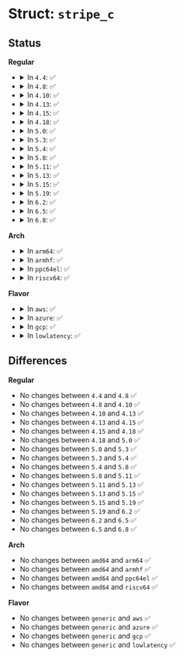 # Struct: <code>stripe_c</code>

## Status
<b>Regular</b>
<ul>
<li>
<details>
<summary>In <code>4.4</code>: ✅</summary>

```c
struct stripe_c {
    uint32_t stripes;
    int stripes_shift;
    sector_t stripe_width;
    uint32_t chunk_size;
    int chunk_size_shift;
    struct dm_target *ti;
    struct work_struct trigger_event;
    struct stripe stripe[0];
};
```
</details>
</li>
<li>
<details>
<summary>In <code>4.8</code>: ✅</summary>

```c
struct stripe_c {
    uint32_t stripes;
    int stripes_shift;
    sector_t stripe_width;
    uint32_t chunk_size;
    int chunk_size_shift;
    struct dm_target *ti;
    struct work_struct trigger_event;
    struct stripe stripe[0];
};
```
</details>
</li>
<li>
<details>
<summary>In <code>4.10</code>: ✅</summary>

```c
struct stripe_c {
    uint32_t stripes;
    int stripes_shift;
    sector_t stripe_width;
    uint32_t chunk_size;
    int chunk_size_shift;
    struct dm_target *ti;
    struct work_struct trigger_event;
    struct stripe stripe[0];
};
```
</details>
</li>
<li>
<details>
<summary>In <code>4.13</code>: ✅</summary>

```c
struct stripe_c {
    uint32_t stripes;
    int stripes_shift;
    sector_t stripe_width;
    uint32_t chunk_size;
    int chunk_size_shift;
    struct dm_target *ti;
    struct work_struct trigger_event;
    struct stripe stripe[0];
};
```
</details>
</li>
<li>
<details>
<summary>In <code>4.15</code>: ✅</summary>

```c
struct stripe_c {
    uint32_t stripes;
    int stripes_shift;
    sector_t stripe_width;
    uint32_t chunk_size;
    int chunk_size_shift;
    struct dm_target *ti;
    struct work_struct trigger_event;
    struct stripe stripe[0];
};
```
</details>
</li>
<li>
<details>
<summary>In <code>4.18</code>: ✅</summary>

```c
struct stripe_c {
    uint32_t stripes;
    int stripes_shift;
    sector_t stripe_width;
    uint32_t chunk_size;
    int chunk_size_shift;
    struct dm_target *ti;
    struct work_struct trigger_event;
    struct stripe stripe[0];
};
```
</details>
</li>
<li>
<details>
<summary>In <code>5.0</code>: ✅</summary>

```c
struct stripe_c {
    uint32_t stripes;
    int stripes_shift;
    sector_t stripe_width;
    uint32_t chunk_size;
    int chunk_size_shift;
    struct dm_target *ti;
    struct work_struct trigger_event;
    struct stripe stripe[0];
};
```
</details>
</li>
<li>
<details>
<summary>In <code>5.3</code>: ✅</summary>

```c
struct stripe_c {
    uint32_t stripes;
    int stripes_shift;
    sector_t stripe_width;
    uint32_t chunk_size;
    int chunk_size_shift;
    struct dm_target *ti;
    struct work_struct trigger_event;
    struct stripe stripe[0];
};
```
</details>
</li>
<li>
<details>
<summary>In <code>5.4</code>: ✅</summary>

```c
struct stripe_c {
    uint32_t stripes;
    int stripes_shift;
    sector_t stripe_width;
    uint32_t chunk_size;
    int chunk_size_shift;
    struct dm_target *ti;
    struct work_struct trigger_event;
    struct stripe stripe[0];
};
```
</details>
</li>
<li>
<details>
<summary>In <code>5.8</code>: ✅</summary>

```c
struct stripe_c {
    uint32_t stripes;
    int stripes_shift;
    sector_t stripe_width;
    uint32_t chunk_size;
    int chunk_size_shift;
    struct dm_target *ti;
    struct work_struct trigger_event;
    struct stripe stripe[0];
};
```
</details>
</li>
<li>
<details>
<summary>In <code>5.11</code>: ✅</summary>

```c
struct stripe_c {
    uint32_t stripes;
    int stripes_shift;
    sector_t stripe_width;
    uint32_t chunk_size;
    int chunk_size_shift;
    struct dm_target *ti;
    struct work_struct trigger_event;
    struct stripe stripe[0];
};
```
</details>
</li>
<li>
<details>
<summary>In <code>5.13</code>: ✅</summary>

```c
struct stripe_c {
    uint32_t stripes;
    int stripes_shift;
    sector_t stripe_width;
    uint32_t chunk_size;
    int chunk_size_shift;
    struct dm_target *ti;
    struct work_struct trigger_event;
    struct stripe stripe[0];
};
```
</details>
</li>
<li>
<details>
<summary>In <code>5.15</code>: ✅</summary>

```c
struct stripe_c {
    uint32_t stripes;
    int stripes_shift;
    sector_t stripe_width;
    uint32_t chunk_size;
    int chunk_size_shift;
    struct dm_target *ti;
    struct work_struct trigger_event;
    struct stripe stripe[0];
};
```
</details>
</li>
<li>
<details>
<summary>In <code>5.19</code>: ✅</summary>

```c
struct stripe_c {
    uint32_t stripes;
    int stripes_shift;
    sector_t stripe_width;
    uint32_t chunk_size;
    int chunk_size_shift;
    struct dm_target *ti;
    struct work_struct trigger_event;
    struct stripe stripe[0];
};
```
</details>
</li>
<li>
<details>
<summary>In <code>6.2</code>: ✅</summary>

```c
struct stripe_c {
    uint32_t stripes;
    int stripes_shift;
    sector_t stripe_width;
    uint32_t chunk_size;
    int chunk_size_shift;
    struct dm_target *ti;
    struct work_struct trigger_event;
    struct stripe stripe[0];
};
```
</details>
</li>
<li>
<details>
<summary>In <code>6.5</code>: ✅</summary>

```c
struct stripe_c {
    uint32_t stripes;
    int stripes_shift;
    sector_t stripe_width;
    uint32_t chunk_size;
    int chunk_size_shift;
    struct dm_target *ti;
    struct work_struct trigger_event;
    struct stripe stripe[0];
};
```
</details>
</li>
<li>
<details>
<summary>In <code>6.8</code>: ✅</summary>

```c
struct stripe_c {
    uint32_t stripes;
    int stripes_shift;
    sector_t stripe_width;
    uint32_t chunk_size;
    int chunk_size_shift;
    struct dm_target *ti;
    struct work_struct trigger_event;
    struct stripe stripe[0];
};
```
</details>
</li>
</ul>
<b>Arch</b>
<ul>
<li>
<details>
<summary>In <code>arm64</code>: ✅</summary>

```c
struct stripe_c {
    uint32_t stripes;
    int stripes_shift;
    sector_t stripe_width;
    uint32_t chunk_size;
    int chunk_size_shift;
    struct dm_target *ti;
    struct work_struct trigger_event;
    struct stripe stripe[0];
};
```
</details>
</li>
<li>
<details>
<summary>In <code>armhf</code>: ✅</summary>

```c
struct stripe_c {
    uint32_t stripes;
    int stripes_shift;
    sector_t stripe_width;
    uint32_t chunk_size;
    int chunk_size_shift;
    struct dm_target *ti;
    struct work_struct trigger_event;
    struct stripe stripe[0];
};
```
</details>
</li>
<li>
<details>
<summary>In <code>ppc64el</code>: ✅</summary>

```c
struct stripe_c {
    uint32_t stripes;
    int stripes_shift;
    sector_t stripe_width;
    uint32_t chunk_size;
    int chunk_size_shift;
    struct dm_target *ti;
    struct work_struct trigger_event;
    struct stripe stripe[0];
};
```
</details>
</li>
<li>
<details>
<summary>In <code>riscv64</code>: ✅</summary>

```c
struct stripe_c {
    uint32_t stripes;
    int stripes_shift;
    sector_t stripe_width;
    uint32_t chunk_size;
    int chunk_size_shift;
    struct dm_target *ti;
    struct work_struct trigger_event;
    struct stripe stripe[0];
};
```
</details>
</li>
</ul>
<b>Flavor</b>
<ul>
<li>
<details>
<summary>In <code>aws</code>: ✅</summary>

```c
struct stripe_c {
    uint32_t stripes;
    int stripes_shift;
    sector_t stripe_width;
    uint32_t chunk_size;
    int chunk_size_shift;
    struct dm_target *ti;
    struct work_struct trigger_event;
    struct stripe stripe[0];
};
```
</details>
</li>
<li>
<details>
<summary>In <code>azure</code>: ✅</summary>

```c
struct stripe_c {
    uint32_t stripes;
    int stripes_shift;
    sector_t stripe_width;
    uint32_t chunk_size;
    int chunk_size_shift;
    struct dm_target *ti;
    struct work_struct trigger_event;
    struct stripe stripe[0];
};
```
</details>
</li>
<li>
<details>
<summary>In <code>gcp</code>: ✅</summary>

```c
struct stripe_c {
    uint32_t stripes;
    int stripes_shift;
    sector_t stripe_width;
    uint32_t chunk_size;
    int chunk_size_shift;
    struct dm_target *ti;
    struct work_struct trigger_event;
    struct stripe stripe[0];
};
```
</details>
</li>
<li>
<details>
<summary>In <code>lowlatency</code>: ✅</summary>

```c
struct stripe_c {
    uint32_t stripes;
    int stripes_shift;
    sector_t stripe_width;
    uint32_t chunk_size;
    int chunk_size_shift;
    struct dm_target *ti;
    struct work_struct trigger_event;
    struct stripe stripe[0];
};
```
</details>
</li>
</ul>

## Differences
<b>Regular</b>
<ul>
<li>
No changes between <code>4.4</code> and <code>4.8</code> ✅
</li>
<li>
No changes between <code>4.8</code> and <code>4.10</code> ✅
</li>
<li>
No changes between <code>4.10</code> and <code>4.13</code> ✅
</li>
<li>
No changes between <code>4.13</code> and <code>4.15</code> ✅
</li>
<li>
No changes between <code>4.15</code> and <code>4.18</code> ✅
</li>
<li>
No changes between <code>4.18</code> and <code>5.0</code> ✅
</li>
<li>
No changes between <code>5.0</code> and <code>5.3</code> ✅
</li>
<li>
No changes between <code>5.3</code> and <code>5.4</code> ✅
</li>
<li>
No changes between <code>5.4</code> and <code>5.8</code> ✅
</li>
<li>
No changes between <code>5.8</code> and <code>5.11</code> ✅
</li>
<li>
No changes between <code>5.11</code> and <code>5.13</code> ✅
</li>
<li>
No changes between <code>5.13</code> and <code>5.15</code> ✅
</li>
<li>
No changes between <code>5.15</code> and <code>5.19</code> ✅
</li>
<li>
No changes between <code>5.19</code> and <code>6.2</code> ✅
</li>
<li>
No changes between <code>6.2</code> and <code>6.5</code> ✅
</li>
<li>
No changes between <code>6.5</code> and <code>6.8</code> ✅
</li>
</ul>
<b>Arch</b>
<ul>
<li>
No changes between <code>amd64</code> and <code>arm64</code> ✅
</li>
<li>
No changes between <code>amd64</code> and <code>armhf</code> ✅
</li>
<li>
No changes between <code>amd64</code> and <code>ppc64el</code> ✅
</li>
<li>
No changes between <code>amd64</code> and <code>riscv64</code> ✅
</li>
</ul>
<b>Flavor</b>
<ul>
<li>
No changes between <code>generic</code> and <code>aws</code> ✅
</li>
<li>
No changes between <code>generic</code> and <code>azure</code> ✅
</li>
<li>
No changes between <code>generic</code> and <code>gcp</code> ✅
</li>
<li>
No changes between <code>generic</code> and <code>lowlatency</code> ✅
</li>
</ul>

